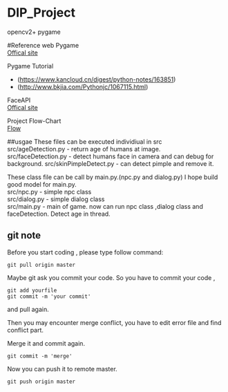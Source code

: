 # DIP_Project

opencv2+ pygame

#Reference web
Pygame  
[Offical site](http://www.pygame.org/hifi.html)  

Pygame Tutorial  
- (https://www.kancloud.cn/digest/python-notes/163851)  
- (http://www.bkjia.com/Pythonjc/1067115.html)  

FaceAPI  
[Offical site](https://www.microsoft.com/cognitive-services/en-us/face-api/documentation/get-started-with-face-api/GettingStartedwithFaceAPIinPython)  

Project Flow-Chart   
[Flow](https://drive.google.com/open?id=0BwT2ANLIx93qVzJUUHNzLV8yUzA)

##usgae 
These files can be executed individiual in src  
src/ageDetection.py - return age of humans at image.  
src/faceDetection.py - detect humans face in camera and can debug for background. 
src/skinPimpleDetect.py - can detect pimple and remove it.  

These class file can be call by main.py.(npc.py and dialog.py) 
I hope build good model for main.py.  
src/npc.py - simple npc class  
src/dialog.py - simple dialog class  
src/main.py - main of game. now can run npc class ,dialog class
			  and faceDetection. Detect age in thread.

## git note
Before you start coding , please type follow command:
```
git pull origin master
```
Maybe git ask you commit your code.
So you have to commit your code , 
```
git add yourfile
git commit -m 'your commit'
```
and pull again. 

Then you may encounter merge conflict, you have to edit error file 
and find conflict part.  

Merge it and commit again.
```
git commit -m 'merge'
```
Now you can push it to remote master.

```
git push origin master
```




